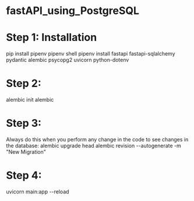 # fastAPI_using_PostgreSQL

# Step 1: Installation
pip install pipenv
pipenv shell
pipenv install fastapi fastapi-sqlalchemy pydantic alembic psycopg2 uvicorn python-dotenv


# Step 2:
alembic init alembic

# Step 3: 
Always do this when you perform any change in the code to see changes in the database:
alembic upgrade head
alembic revision --autogenerate -m "New Migration"

# Step 4:
uvicorn main:app --reload
